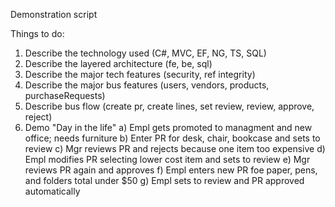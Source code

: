 Demonstration script

Things to do:

  1) Describe the technology used (C#, MVC, EF, NG, TS, SQL)
  2) Describe the layered architecture (fe, be, sql)
  3) Describe the major tech features (security, ref integrity)
  4) Describe the major bus features (users, vendors, products, purchaseRequests)
  5) Describe bus flow (create pr, create lines, set review, review, approve, reject)
  6) Demo "Day in the life"
    a) Empl gets promoted to managment and new office; needs furniture
    b) Enter PR for desk, chair, bookcase and sets to review
    c) Mgr reviews PR and rejects because one item too expensive
    d) Empl modifies PR selecting lower cost item and sets to review
    e) Mgr reviews PR again and approves
    f) Empl enters new PR foe paper, pens, and folders total under $50
    g) Empl sets to review and PR approved automatically